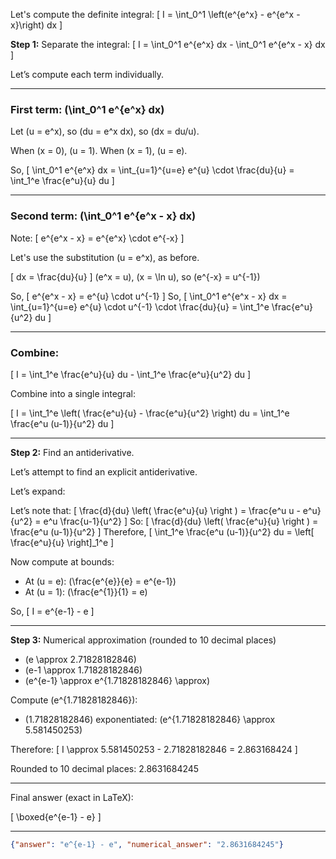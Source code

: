Let's compute the definite integral:
\[
I = \int_0^1 \left(e^{e^x} - e^{e^x - x}\right) dx
\]

**Step 1:** Separate the integral:
\[
I = \int_0^1 e^{e^x} dx - \int_0^1 e^{e^x - x} dx
\]

Let’s compute each term individually.

---

### First term: \(\int_0^1 e^{e^x} dx\)

Let \(u = e^x\), so \(du = e^x dx\), so \(dx = du/u\).

When \(x = 0\), \(u = 1\). When \(x = 1\), \(u = e\).

So,
\[
\int_0^1 e^{e^x} dx = \int_{u=1}^{u=e} e^{u} \cdot \frac{du}{u} = \int_1^e \frac{e^u}{u} du
\]

---

### Second term: \(\int_0^1 e^{e^x - x} dx\)

Note:
\[
e^{e^x - x} = e^{e^x} \cdot e^{-x}
\]

Let's use the substitution \(u = e^x\), as before.

\[
dx = \frac{du}{u}
\]
\(e^x = u\), \(x = \ln u\), so \(e^{-x} = u^{-1}\)

So,
\[
e^{e^x - x} = e^{u} \cdot u^{-1}
\]
So,
\[
\int_0^1 e^{e^x - x} dx = \int_{u=1}^{u=e} e^{u} \cdot u^{-1} \cdot \frac{du}{u} = \int_1^e \frac{e^u}{u^2} du
\]

---

### Combine:

\[
I = \int_1^e \frac{e^u}{u} du - \int_1^e \frac{e^u}{u^2} du
\]

Combine into a single integral:

\[
I = \int_1^e \left( \frac{e^u}{u} - \frac{e^u}{u^2} \right) du = \int_1^e \frac{e^u (u-1)}{u^2} du
\]

---

**Step 2:** Find an antiderivative.

Let’s attempt to find an explicit antiderivative.

Let’s expand:

Let’s note that:
\[
\frac{d}{du} \left( \frac{e^u}{u} \right ) = \frac{e^u u - e^u}{u^2} = e^u \frac{u-1}{u^2}
\]
So:
\[
\frac{d}{du} \left( \frac{e^u}{u} \right ) = \frac{e^u (u-1)}{u^2}
\]
Therefore,
\[
\int_1^e \frac{e^u (u-1)}{u^2} du = \left[ \frac{e^u}{u} \right]_1^e
\]

Now compute at bounds:

- At \(u = e\): \(\frac{e^{e}}{e} = e^{e-1}\)
- At \(u = 1\): \(\frac{e^{1}}{1} = e\)

So,
\[
I = e^{e-1} - e
\]

---

**Step 3:** Numerical approximation (rounded to 10 decimal places)

- \(e \approx 2.71828182846\)
- \(e-1 \approx 1.71828182846\)
- \(e^{e-1} \approx e^{1.71828182846} \approx\)

Compute \(e^{1.71828182846}\):

- \(1.71828182846\) exponentiated: \(e^{1.71828182846} \approx 5.581450253\)

Therefore:
\[
I \approx 5.581450253 - 2.71828182846 = 2.863168424
\]

Rounded to 10 decimal places: 2.8631684245

---

Final answer (exact in LaTeX):

\[
\boxed{e^{e-1} - e}
\]

---

```json
{"answer": "e^{e-1} - e", "numerical_answer": "2.8631684245"}
```
